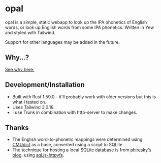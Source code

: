 # opal

opal is a simple, static webapp to look up the IPA phonetics of English words, or look up English words from
some IPA phonetics. Written in Yew and styled with Tailwind.

Support for other languages may be added in the future.

## Why...?

[See why here.](Why.md)

## Development/Installation

- Built with Rust 1.59.0 - it'll probably work with older versions but this is what I tested on.
- Uses Tailwind 3.0.18.
- I use Trunk in combination with http-server to make changes.

## Thanks

- The English word-to-phonetic mappings were determined using [CMUdict](https://github.com/cmusphinx/cmudict) as a base,
  converted using a script to SQLite.
- The technique for hosting a local SQLite database is from [phiresky's blog](https://phiresky.github.io/blog/2021/hosting-sqlite-databases-on-github-pages/),
  using [sql.js-httpvfs](https://github.com/phiresky/sql.js-httpvfs).
